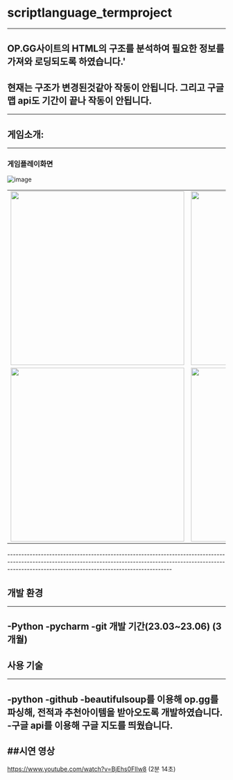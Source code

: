# scriptlanguage_termproject
 
-----------------------------------------------------------------------------------------------------------------------------------------------------------------------------------------------------------------------
## OP.GG사이트의 HTML의 구조를 분석하여 필요한 정보를 가져와 로딩되도록 하였습니다.'
## 현재는 구조가 변경된것같아 작동이 안됩니다. 그리고 구글 맵 api도 기간이 끝나 작동이 안됩니다.
-----------------------------------------------------------------------------------------------------------------------------------------------------------------------------------------------------------------------

## 게임소개:
-----------------------------------------------------------------------------------------------------------------------------------------------------------------------------------------------------------------------
### 게임플레이화면
![image](https://github.com/user-attachments/assets/4d781a12-78be-40bf-8821-74cd3af6eb24)

<table>
  <tr>
    <td><img src="https://github.com/user-attachments/assets/e3d06365-cb4a-4426-9893-81a7526a1fd3" width="400"/></td>
    <td><img src="https://github.com/user-attachments/assets/10e73559-f68f-4fed-b8c6-7d44973c7583" width="400"/></td>
  </tr>
  <tr>
    <td><img src="https://github.com/user-attachments/assets/71887ca6-da00-4810-9dc2-30dc7b885b17" width="400"/></td>
    <td><img src="https://github.com/user-attachments/assets/1226b76c-21d3-440c-9f9e-7d4a28077232" width="400"/></td>
  </tr>
</table>
-----------------------------------------------------------------------------------------------------------------------------------------------------------------------------------------------------------------------

## 개발 환경
-----------------------------------------------------------------------------------------------------------------------------------------------------------------------------------------------------------------------
-Python
-pycharm
-git 개발 기간(23.03~23.06) (3개월)
-----------------------------------------------------------------------------------------------------------------------------------------------------------------------------------------------------------------------

## 사용 기술
-----------------------------------------------------------------------------------------------------------------------------------------------------------------------------------------------------------------------
-python
-github
-beautifulsoup를 이용해 op.gg를 파싱해, 전적과 추천아이템을 받아오도록 개발하였습니다.
-구글 api를 이용해 구글 지도를 띄웠습니다.
-----------------------------------------------------------------------------------------------------------------------------------------------------------------------------------------------------------------------

##시연 영상
-----------------------------------------------------------------------------------------------------------------------------------------------------------------------------------------------------------------------
https://www.youtube.com/watch?v=BjEhs0FlIw8 (2분 14초)

